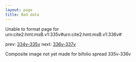 ```yaml
---
layout: page
title: Bad data
---
```


Unable to format page for urn:cite2:hmt:msB.v1:335v#urn:cite2:hmt:msB.v1:336v#

prev: [334v-335v](../334v-335v/) next: [336v-337v](../336v-337v/)

Composite image not yet made for bifolio spread 335v-336v

